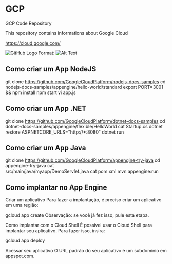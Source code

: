 # GCP
GCP Code Repository

This repository contains informations about Google Cloud

https://cloud.google.com/

![GitHub Logo](https://www.gstatic.com/devrel-devsite/prod/v8ea8343deca3e735c5e491f22b0e2533427dcd1d0302777baea2667771626911/cloud/images/cloud-logo.svg)
Format: ![Alt Text](https://www.gstatic.com/devrel-devsite/prod/v8ea8343deca3e735c5e491f22b0e2533427dcd1d0302777baea2667771626911/cloud/images/cloud-logo.svg)

## Como criar um App NodeJS

git clone https://github.com/GoogleCloudPlatform/nodejs-docs-samples
cd nodejs-docs-samples/appengine/hello-world/standard
export PORT=3001 && npm install
npm start
vi app.js


## Como criar um App .NET

git clone https://github.com/GoogleCloudPlatform/dotnet-docs-samples
cd dotnet-docs-samples/appengine/flexible/HelloWorld
cat Startup.cs
dotnet restore
ASPNETCORE_URLS="http://*:8080" dotnet run


## Como criar um App Java
git clone https://github.com/GoogleCloudPlatform/appengine-try-java
cd appengine-try-java
cat \
    src/main/java/myapp/DemoServlet.java
cat pom.xml
mvn appengine:run

## Como implantar no App Engine

Criar um aplicativo
Para fazer a implantação, é preciso criar um aplicativo em uma região:

gcloud app create
Observação: se você já fez isso, pule esta etapa.

Como implantar com o Cloud Shell
É possível usar o Cloud Shell para implantar seu aplicativo. Para fazer isso, insira:

gcloud app deploy

Acessar seu aplicativo
O URL padrão do seu aplicativo é um subdomínio em appspot.com.
